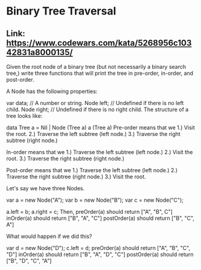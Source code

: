 # Binary Tree Traversal

## Link: https://www.codewars.com/kata/5268956c10342831a8000135/

Given the root node of a binary tree (but not necessarily a binary search tree,) write three functions that will print the tree in pre-order, in-order, and post-order.

A Node has the following properties:

var data; // A number or string.
Node left; // Undefined if there is no left child.
Node right; // Undefined if there is no right child.
The structure of a tree looks like:

data Tree a = Nil | Node (Tree a) a (Tree a)
Pre-order means that we
1.) Visit the root.
2.) Traverse the left subtree (left node.)
3.) Traverse the right subtree (right node.)

In-order means that we
1.) Traverse the left subtree (left node.)
2.) Visit the root.
3.) Traverse the right subtree (right node.)

Post-order means that we
1.) Traverse the left subtree (left node.)
2.) Traverse the right subtree (right node.)
3.) Visit the root.

Let's say we have three Nodes.

var a = new Node("A");
var b = new Node("B");
var c = new Node("C");

a.left = b;
a.right = c;
Then, preOrder(a) should return ["A", "B", C"]
inOrder(a) should return ["B", "A", "C"]
postOrder(a) should return ["B", "C", A"]

What would happen if we did this?

var d = new Node("D");
c.left = d;
preOrder(a) should return ["A", "B", "C", "D"]
inOrder(a) should return ["B", "A", "D", "C"]
postOrder(a) should return ["B", "D", "C", "A"]

